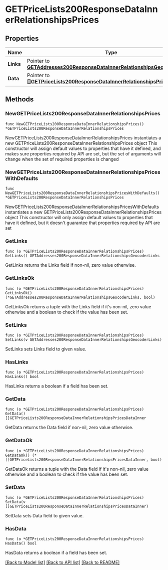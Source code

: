 # GETPriceLists200ResponseDataInnerRelationshipsPrices

## Properties

Name | Type | Description | Notes
------------ | ------------- | ------------- | -------------
**Links** | Pointer to [**GETAddresses200ResponseDataInnerRelationshipsGeocoderLinks**](GETAddresses200ResponseDataInnerRelationshipsGeocoderLinks.md) |  | [optional] 
**Data** | Pointer to [**[]GETPriceLists200ResponseDataInnerRelationshipsPricesDataInner**](GETPriceLists200ResponseDataInnerRelationshipsPricesDataInner.md) |  | [optional] 

## Methods

### NewGETPriceLists200ResponseDataInnerRelationshipsPrices

`func NewGETPriceLists200ResponseDataInnerRelationshipsPrices() *GETPriceLists200ResponseDataInnerRelationshipsPrices`

NewGETPriceLists200ResponseDataInnerRelationshipsPrices instantiates a new GETPriceLists200ResponseDataInnerRelationshipsPrices object
This constructor will assign default values to properties that have it defined,
and makes sure properties required by API are set, but the set of arguments
will change when the set of required properties is changed

### NewGETPriceLists200ResponseDataInnerRelationshipsPricesWithDefaults

`func NewGETPriceLists200ResponseDataInnerRelationshipsPricesWithDefaults() *GETPriceLists200ResponseDataInnerRelationshipsPrices`

NewGETPriceLists200ResponseDataInnerRelationshipsPricesWithDefaults instantiates a new GETPriceLists200ResponseDataInnerRelationshipsPrices object
This constructor will only assign default values to properties that have it defined,
but it doesn't guarantee that properties required by API are set

### GetLinks

`func (o *GETPriceLists200ResponseDataInnerRelationshipsPrices) GetLinks() GETAddresses200ResponseDataInnerRelationshipsGeocoderLinks`

GetLinks returns the Links field if non-nil, zero value otherwise.

### GetLinksOk

`func (o *GETPriceLists200ResponseDataInnerRelationshipsPrices) GetLinksOk() (*GETAddresses200ResponseDataInnerRelationshipsGeocoderLinks, bool)`

GetLinksOk returns a tuple with the Links field if it's non-nil, zero value otherwise
and a boolean to check if the value has been set.

### SetLinks

`func (o *GETPriceLists200ResponseDataInnerRelationshipsPrices) SetLinks(v GETAddresses200ResponseDataInnerRelationshipsGeocoderLinks)`

SetLinks sets Links field to given value.

### HasLinks

`func (o *GETPriceLists200ResponseDataInnerRelationshipsPrices) HasLinks() bool`

HasLinks returns a boolean if a field has been set.

### GetData

`func (o *GETPriceLists200ResponseDataInnerRelationshipsPrices) GetData() []GETPriceLists200ResponseDataInnerRelationshipsPricesDataInner`

GetData returns the Data field if non-nil, zero value otherwise.

### GetDataOk

`func (o *GETPriceLists200ResponseDataInnerRelationshipsPrices) GetDataOk() (*[]GETPriceLists200ResponseDataInnerRelationshipsPricesDataInner, bool)`

GetDataOk returns a tuple with the Data field if it's non-nil, zero value otherwise
and a boolean to check if the value has been set.

### SetData

`func (o *GETPriceLists200ResponseDataInnerRelationshipsPrices) SetData(v []GETPriceLists200ResponseDataInnerRelationshipsPricesDataInner)`

SetData sets Data field to given value.

### HasData

`func (o *GETPriceLists200ResponseDataInnerRelationshipsPrices) HasData() bool`

HasData returns a boolean if a field has been set.


[[Back to Model list]](../README.md#documentation-for-models) [[Back to API list]](../README.md#documentation-for-api-endpoints) [[Back to README]](../README.md)


